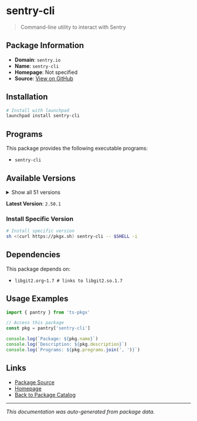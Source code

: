 # sentry-cli

> Command-line utility to interact with Sentry

## Package Information

- **Domain**: `sentry.io`
- **Name**: `sentry-cli`
- **Homepage**: Not specified
- **Source**: [View on GitHub](https://github.com/pkgxdev/pantry/tree/main/projects/sentry.io/package.yml)

## Installation

```bash
# Install with launchpad
launchpad install sentry-cli
```

## Programs

This package provides the following executable programs:

- `sentry-cli`

## Available Versions

<details>
<summary>Show all 51 versions</summary>

- `2.50.1`, `2.50.0`, `2.49.0`, `2.48.0`, `2.47.1`
- `2.47.0`, `2.46.0`, `2.45.0`, `2.44.0`, `2.43.1`
- `2.43.0`, `2.42.5`, `2.42.4`, `2.42.3`, `2.42.2`
- `2.42.1`, `2.42.0`, `2.41.1`, `2.41.0`, `2.40.0`
- `2.39.1`, `2.39.0`, `2.38.2`, `2.38.1`, `2.38.0`
- `2.37.0`, `2.36.6`, `2.36.5`, `2.36.4`, `2.36.3`
- `2.36.2`, `2.36.1`, `2.36.0`, `2.35.0`, `2.34.1`
- `2.34.0`, `2.33.1`, `2.33.0`, `2.32.2`, `2.32.1`
- `2.32.0`, `2.31.2`, `2.31.1`, `2.31.0`, `2.30.5`
- `2.30.4`, `2.30.3`, `2.30.2`, `2.30.1`, `2.30.0`
- `2.29.1`

</details>

**Latest Version**: `2.50.1`

### Install Specific Version

```bash
# Install specific version
sh <(curl https://pkgx.sh) sentry-cli -- $SHELL -i
```

## Dependencies

This package depends on:

- `libgit2.org~1.7 # links to libgit2.so.1.7`

## Usage Examples

```typescript
import { pantry } from 'ts-pkgx'

// Access this package
const pkg = pantry['sentry-cli']

console.log(`Package: ${pkg.name}`)
console.log(`Description: ${pkg.description}`)
console.log(`Programs: ${pkg.programs.join(', ')}`)
```

## Links

- [Package Source](https://github.com/pkgxdev/pantry/tree/main/projects/sentry.io/package.yml)
- [Homepage](#)
- [Back to Package Catalog](../../package-catalog.md)

---

*This documentation was auto-generated from package data.*
